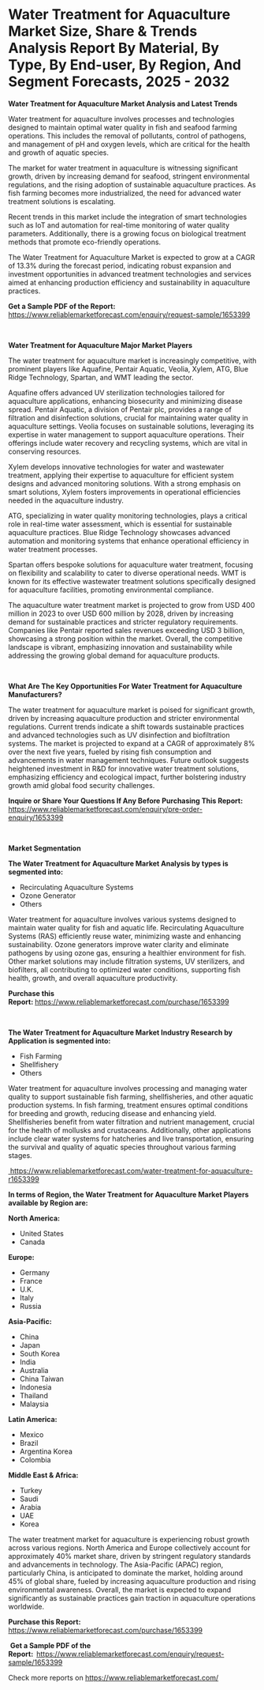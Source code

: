<p><h1>Water Treatment for Aquaculture Market Size, Share & Trends Analysis Report By Material, By Type, By End-user, By Region, And Segment Forecasts, 2025 - 2032</h1></p><p><strong>Water Treatment for Aquaculture Market Analysis and Latest Trends</strong></p>
<p><p>Water treatment for aquaculture involves processes and technologies designed to maintain optimal water quality in fish and seafood farming operations. This includes the removal of pollutants, control of pathogens, and management of pH and oxygen levels, which are critical for the health and growth of aquatic species. </p><p>The market for water treatment in aquaculture is witnessing significant growth, driven by increasing demand for seafood, stringent environmental regulations, and the rising adoption of sustainable aquaculture practices. As fish farming becomes more industrialized, the need for advanced water treatment solutions is escalating.</p><p>Recent trends in this market include the integration of smart technologies such as IoT and automation for real-time monitoring of water quality parameters. Additionally, there is a growing focus on biological treatment methods that promote eco-friendly operations. </p><p>The Water Treatment for Aquaculture Market is expected to grow at a CAGR of 13.3% during the forecast period, indicating robust expansion and investment opportunities in advanced treatment technologies and services aimed at enhancing production efficiency and sustainability in aquaculture practices.</p></p>
<p><strong>Get a Sample PDF of the Report:&nbsp;</strong> <a href="https://www.reliablemarketforecast.com/enquiry/request-sample/1653399?utm_campaign=2783&utm_medium=2&utm_source=Github&utm_content=ia&utm_term=05032025&utm_id=water-treatment-for-aquaculture">https://www.reliablemarketforecast.com/enquiry/request-sample/1653399</a></p>
<p>&nbsp;</p>
<p><strong>Water Treatment for Aquaculture Major Market Players</strong></p>
<p><p>The water treatment for aquaculture market is increasingly competitive, with prominent players like Aquafine, Pentair Aquatic, Veolia, Xylem, ATG, Blue Ridge Technology, Spartan, and WMT leading the sector. </p><p>Aquafine offers advanced UV sterilization technologies tailored for aquaculture applications, enhancing biosecurity and minimizing disease spread. Pentair Aquatic, a division of Pentair plc, provides a range of filtration and disinfection solutions, crucial for maintaining water quality in aquaculture settings. Veolia focuses on sustainable solutions, leveraging its expertise in water management to support aquaculture operations. Their offerings include water recovery and recycling systems, which are vital in conserving resources.</p><p>Xylem develops innovative technologies for water and wastewater treatment, applying their expertise to aquaculture for efficient system designs and advanced monitoring solutions. With a strong emphasis on smart solutions, Xylem fosters improvements in operational efficiencies needed in the aquaculture industry. </p><p>ATG, specializing in water quality monitoring technologies, plays a critical role in real-time water assessment, which is essential for sustainable aquaculture practices. Blue Ridge Technology showcases advanced automation and monitoring systems that enhance operational efficiency in water treatment processes. </p><p>Spartan offers bespoke solutions for aquaculture water treatment, focusing on flexibility and scalability to cater to diverse operational needs. WMT is known for its effective wastewater treatment solutions specifically designed for aquaculture facilities, promoting environmental compliance.</p><p>The aquaculture water treatment market is projected to grow from USD 400 million in 2023 to over USD 600 million by 2028, driven by increasing demand for sustainable practices and stricter regulatory requirements. Companies like Pentair reported sales revenues exceeding USD 3 billion, showcasing a strong position within the market. Overall, the competitive landscape is vibrant, emphasizing innovation and sustainability while addressing the growing global demand for aquaculture products.</p></p>
<p>&nbsp;</p>
<p><strong>What Are The Key Opportunities For Water Treatment for Aquaculture Manufacturers?</strong></p>
<p><p>The water treatment for aquaculture market is poised for significant growth, driven by increasing aquaculture production and stricter environmental regulations. Current trends indicate a shift towards sustainable practices and advanced technologies such as UV disinfection and biofiltration systems. The market is projected to expand at a CAGR of approximately 8% over the next five years, fueled by rising fish consumption and advancements in water management techniques. Future outlook suggests heightened investment in R&D for innovative water treatment solutions, emphasizing efficiency and ecological impact, further bolstering industry growth amid global food security challenges.</p></p>
<p><strong>Inquire or Share Your Questions If Any Before Purchasing This Report:</strong> <a href="https://www.reliablemarketforecast.com/enquiry/pre-order-enquiry/1653399?utm_campaign=2783&utm_medium=2&utm_source=Github&utm_content=ia&utm_term=05032025&utm_id=water-treatment-for-aquaculture">https://www.reliablemarketforecast.com/enquiry/pre-order-enquiry/1653399</a></p>
<p>&nbsp;</p>
<p><strong>Market Segmentation</strong></p>
<p><strong>The Water Treatment for Aquaculture Market Analysis by types is segmented into:</strong></p>
<p><ul><li>Recirculating Aquaculture Systems</li><li>Ozone Generator</li><li>Others</li></ul></p>
<p><p>Water treatment for aquaculture involves various systems designed to maintain water quality for fish and aquatic life. Recirculating Aquaculture Systems (RAS) efficiently reuse water, minimizing waste and enhancing sustainability. Ozone generators improve water clarity and eliminate pathogens by using ozone gas, ensuring a healthier environment for fish. Other market solutions may include filtration systems, UV sterilizers, and biofilters, all contributing to optimized water conditions, supporting fish health, growth, and overall aquaculture productivity.</p></p>
<p><strong>Purchase this Report:&nbsp;</strong><a href="https://www.reliablemarketforecast.com/purchase/1653399?utm_campaign=2783&utm_medium=2&utm_source=Github&utm_content=ia&utm_term=05032025&utm_id=water-treatment-for-aquaculture">https://www.reliablemarketforecast.com/purchase/1653399</a></p>
<p>&nbsp;</p>
<p><strong>The Water Treatment for Aquaculture Market Industry Research by Application is segmented into:</strong></p>
<p><ul><li>Fish Farming</li><li>Shellfishery</li><li>Others</li></ul></p>
<p><p>Water treatment for aquaculture involves processing and managing water quality to support sustainable fish farming, shellfisheries, and other aquatic production systems. In fish farming, treatment ensures optimal conditions for breeding and growth, reducing disease and enhancing yield. Shellfisheries benefit from water filtration and nutrient management, crucial for the health of mollusks and crustaceans. Additionally, other applications include clear water systems for hatcheries and live transportation, ensuring the survival and quality of aquatic species throughout various farming stages.</p></p>
<p><a href="https://www.reliablemarketforecast.com/water-treatment-for-aquaculture-r1653399?utm_campaign=2783&utm_medium=2&utm_source=Github&utm_content=ia&utm_term=05032025&utm_id=water-treatment-for-aquaculture">&nbsp;https://www.reliablemarketforecast.com/water-treatment-for-aquaculture-r1653399</a></p>
<p><strong>In terms of Region, the Water Treatment for Aquaculture Market Players available by Region are:</strong></p>
<p>
    <p> <strong> North America: </strong>
        <ul>
            <li>United States</li>
            <li>Canada</li>
        </ul>
        </p> 
    <p> <strong> Europe: </strong>
        <ul>
            <li>Germany</li>
            <li>France</li>
            <li>U.K.</li>
            <li>Italy</li>
            <li>Russia</li>
        </ul>
        </p> 
    <p> <strong> Asia-Pacific: </strong>
        <ul>
            <li>China</li>
            <li>Japan</li>
            <li>South Korea</li>
            <li>India</li>
            <li>Australia</li>
            <li>China Taiwan</li>
            <li>Indonesia</li>
            <li>Thailand</li>
            <li>Malaysia</li>
        </ul>
        </p> 
    <p> <strong> Latin America: </strong>
        <ul>
            <li>Mexico</li>
            <li>Brazil</li>
            <li>Argentina Korea</li>
            <li>Colombia</li>
        </ul>
        </p> 
    <p> <strong> Middle East & Africa: </strong>
        <ul>
            <li>Turkey</li>
            <li>Saudi</li>
            <li>Arabia</li>
            <li>UAE</li>
            <li>Korea</li>
        </ul>
    </p>
    </p>
<p><p>The water treatment market for aquaculture is experiencing robust growth across various regions. North America and Europe collectively account for approximately 40% market share, driven by stringent regulatory standards and advancements in technology. The Asia-Pacific (APAC) region, particularly China, is anticipated to dominate the market, holding around 45% of global share, fueled by increasing aquaculture production and rising environmental awareness. Overall, the market is expected to expand significantly as sustainable practices gain traction in aquaculture operations worldwide.</p></p>
<p><strong>Purchase this Report: </strong><a href="https://www.reliablemarketforecast.com/purchase/1653399?utm_campaign=2783&utm_medium=2&utm_source=Github&utm_content=ia&utm_term=05032025&utm_id=water-treatment-for-aquaculture">https://www.reliablemarketforecast.com/purchase/1653399</a></p>
<p>&nbsp;<strong>Get a Sample PDF of the Report:&nbsp;&nbsp;</strong><a href="https://www.reliablemarketforecast.com/enquiry/request-sample/1653399?utm_campaign=2783&utm_medium=2&utm_source=Github&utm_content=ia&utm_term=05032025&utm_id=water-treatment-for-aquaculture">https://www.reliablemarketforecast.com/enquiry/request-sample/1653399</a></p>
<p><strong></strong></p>
<p>Check more reports on <a href="https://www.reliablemarketforecast.com/?utm_campaign=2783&utm_medium=2&utm_source=Github&utm_content=ia&utm_term=05032025&utm_id=water-treatment-for-aquaculture">https://www.reliablemarketforecast.com/</a></p>